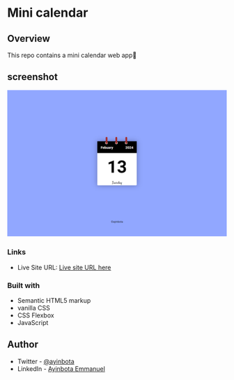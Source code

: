 # Mini calendar

## Overview

This repo contains a mini calendar web app🧮

## screenshot

![Calendar](./images/screenshot.png)

### Links

- Live Site URL: [Live site URL here](https://ayinbot-simple-Calendar.netlify.app)

### Built with

- Semantic HTML5 markup
- vanilla CSS
- CSS Flexbox
- JavaScript

## Author

- Twitter - [@ayinbota](https://twitter.com/ayinbota_)
- LinkedIn - [Ayinbota Emmanuel](https://www.linkedin.com/in/emmanuel-ayinbota-59a2b5280/)
